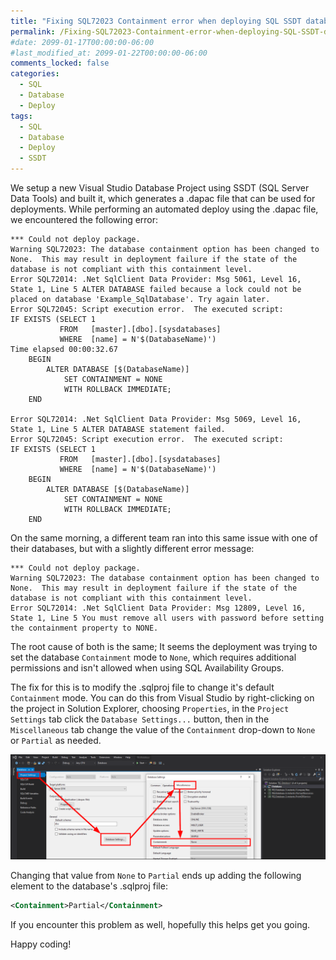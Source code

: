 ```yaml
---
title: "Fixing SQL72023 Containment error when deploying SQL SSDT database project from a dacpac"
permalink: /Fixing-SQL72023-Containment-error-when-deploying-SQL-SSDT-database-project-from-a-dacpac/
#date: 2099-01-17T00:00:00-06:00
#last_modified_at: 2099-01-22T00:00:00-06:00
comments_locked: false
categories:
  - SQL
  - Database
  - Deploy
tags:
  - SQL
  - Database
  - Deploy
  - SSDT
---
```


We setup a new Visual Studio Database Project using SSDT (SQL Server Data Tools) and built it, which generates a .dapac file that can be used for deployments. While performing an automated deploy using the .dapac file, we encountered the following error:

```text
*** Could not deploy package.
Warning SQL72023: The database containment option has been changed to None.  This may result in deployment failure if the state of the database is not compliant with this containment level.
Error SQL72014: .Net SqlClient Data Provider: Msg 5061, Level 16, State 1, Line 5 ALTER DATABASE failed because a lock could not be placed on database 'Example_SqlDatabase'. Try again later.
Error SQL72045: Script execution error.  The executed script:
IF EXISTS (SELECT 1
           FROM   [master].[dbo].[sysdatabases]
           WHERE  [name] = N'$(DatabaseName)')
Time elapsed 00:00:32.67
    BEGIN
        ALTER DATABASE [$(DatabaseName)]
            SET CONTAINMENT = NONE
            WITH ROLLBACK IMMEDIATE;
    END

Error SQL72014: .Net SqlClient Data Provider: Msg 5069, Level 16, State 1, Line 5 ALTER DATABASE statement failed.
Error SQL72045: Script execution error.  The executed script:
IF EXISTS (SELECT 1
           FROM   [master].[dbo].[sysdatabases]
           WHERE  [name] = N'$(DatabaseName)')
    BEGIN
        ALTER DATABASE [$(DatabaseName)]
            SET CONTAINMENT = NONE
            WITH ROLLBACK IMMEDIATE;
    END
```

On the same morning, a different team ran into this same issue with one of their databases, but with a slightly different error message:

```text
*** Could not deploy package.
Warning SQL72023: The database containment option has been changed to None.  This may result in deployment failure if the state of the database is not compliant with this containment level.
Error SQL72014: .Net SqlClient Data Provider: Msg 12809, Level 16, State 1, Line 5 You must remove all users with password before setting the containment property to NONE.
```

The root cause of both is the same; It seems the deployment was trying to set the database `Containment` mode to `None`, which requires additional permissions and isn't allowed when using SQL Availability Groups.

The fix for this is to modify the .sqlproj file to change it's default `Containment` mode.
You can do this from Visual Studio by right-clicking on the project in Solution Explorer, choosing `Properties`, in the `Project Settings` tab click the `Database Settings...` button, then in the `Miscellaneous` tab change the value of the `Containment` drop-down to `None` or `Partial` as needed.

![How to change the Containment mode from Visual Studio](/assets/Posts/2020-06-15-Fixing-SQL72023-Containment-error-when-deploying-SQL-SSDT-database-project-from-a-dacpac/SetVisualStudioDatabaseProjectContainmentMode.png)

Changing that value from `None` to `Partial` ends up adding the following element to the database's .sqlproj file:

```xml
<Containment>Partial</Containment>
```

If you encounter this problem as well, hopefully this helps get you going.

Happy coding!
